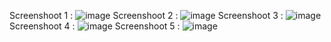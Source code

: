 Screenshoot 1 :
![image](https://github.com/user-attachments/assets/67c3b4b8-0be1-4910-b9ad-51e476ef24d4)
Screenshoot 2 :
![image](https://github.com/user-attachments/assets/46368beb-2ed0-4515-9809-9960183bf1c6)
Screenshoot 3 :
![image](https://github.com/user-attachments/assets/b12a9b0a-669b-4993-a4dc-9f402b042234)
Screenshoot 4 :
![image](https://github.com/user-attachments/assets/bd721a99-cc6b-40f1-b66a-6c53b3705d02)
Screenshoot 5 :
![image](https://github.com/user-attachments/assets/869b08e7-435f-4386-a008-bb95ce7bfcf0)
